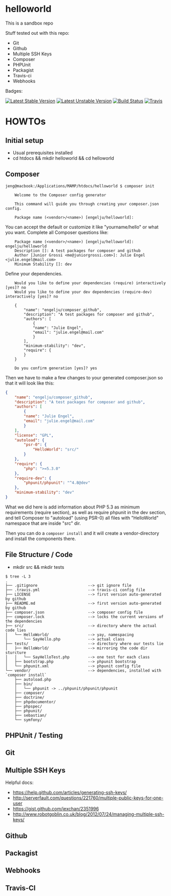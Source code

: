 # helloworld

This is a sandbox repo

Stuff tested out with this repo:
- Git
- Github
- Multiple SSH Keys
- Composer
- PHPUnit
- Packagist
- Travis-ci
- Webhooks

Badges:

[![Latest Stable Version](https://poser.pugx.org/engelju/composer_github/v/stable)](https://packagist.org/packages/engelju/composer_github)
[![Latest Unstable Version](https://poser.pugx.org/engelju/composer_github/v/unstable)](https://packagist.org/packages/engelju/composer_github)
[![Build Status](https://travis-ci.org/engelju/sandbox.svg)](https://travis-ci.org/engelju/sandbox)
[![Travis](https://img.shields.io/travis/engelju/sandbox.svg)](https://travis-ci.org/engelju/sandbox)

# HOWTOs

## Initial setup
- Usual prerequisites installed
- cd htdocs && mkdir helloworld && cd helloworld

## Composer

```
jeng@macbook:/Applications/MAMP/htdocs/helloworld $ composer init

    Welcome to the Composer config generator  

    This command will guide you through creating your composer.json config.

    Package name (<vendor>/<name>) [engelju/helloworld]:
```

You can accept the default or customize it like "yourname/hello" or what you want. Complete all Composer questions like: 

```
    Package name (<vendor>/<name>) [engelju/helloworld]: engelju/helloworld
    Description []: A test packages for composer and github
    Author [Junior Grossi <me@juniorgrossi.com>]: Julie Engel <julie.engel@mail.com>
    Minimum Stability []: dev
```

Define your dependencies.

```
    Would you like to define your dependencies (require) interactively [yes]? no
    Would you like to define your dev dependencies (require-dev) interactively [yes]? no

    {
        "name": "engelju/composer_github",
        "description": "A test packages for composer and github",
        "authors": [
            {
            "name": "Julie Engel",
            "email": "julie.engel@mail.com"
            }
        ],
        "minimum-stability": "dev",
        "require": {
        }
    }

    Do you confirm generation [yes]? yes
```

Then we have to make a few changes to your generated composer.json so that it will look like this:

```json
{
    "name": "engelju/composer_github",
    "description": "A test packages for composer and github",
    "authors": [
        {
        "name": "Julie Engel",
        "email": "julie.engel@mail.com"
        }
    ],
    "license": "GPL",
    "autoload": {
        "psr-0": {
            "HelloWorld": "src/"
        }
    },
    "require": {
        "php": ">=5.3.0"
    },
    "require-dev": {
        "phpunit/phpunit": "^4.8@dev"
    },
    "minimum-stability": "dev"
}
```

What we did here is add information about PHP 5.3 as minimum requirements (require section), as well as require phpunit in the dev section, and tell Composer to "autoload" (using PSR-0) all files with "HelloWorld" namespace that are inside "src" dir.

Then you can do a `composer install` and it will create a vendor-directory and install the components there.

## File Structure / Code
- mkdir src && mkdir tests

```
$ tree -L 3
.
├── .gitignore                      --> git ignore file
├── .travis.yml                     --> travis-ci config file
├── LICENSE                         --> first version auto-generated by github
├── README.md                       --> first version auto-generated by github
├── composer.json                   --> composer config file
├── composer.lock                   --> locks the current versions of the dependencies
├── src/                            --> directory where the actual code lies
│   └── HelloWorld/                 --> yay, namespacing
│       └── SayHello.php            --> actual class
├── tests/                          --> directory where our tests lie
│   ├── HelloWorld/                 --> mirroring the code dir sturcture
│   │   └── SayHelloTest.php        --> one test for each class
│   ├── bootstrap.php               --> phpunit bootstrap
│   └── phpunit.xml                 --> phpunit config file
└── vendor/                         --> dependencies, installed with `composer install`
    ├── autoload.php
    ├── bin/
    │   └── phpunit -> ../phpunit/phpunit/phpunit
    ├── composer/
    ├── doctrine/
    ├── phpdocumentor/
    ├── phpspec/
    ├── phpunit/
    ├── sebastian/
    └── symfony/
```

## PHPUnit / Testing

## Git

## Multiple SSH Keys

Helpful docs:

- https://help.github.com/articles/generating-ssh-keys/
- http://serverfault.com/questions/221760/multiple-public-keys-for-one-user
- https://gist.github.com/jexchan/2351996
- http://www.robotgoblin.co.uk/blog/2012/07/24/managing-multiple-ssh-keys/

## Github

## Packagist

## Webhooks

## Travis-CI
